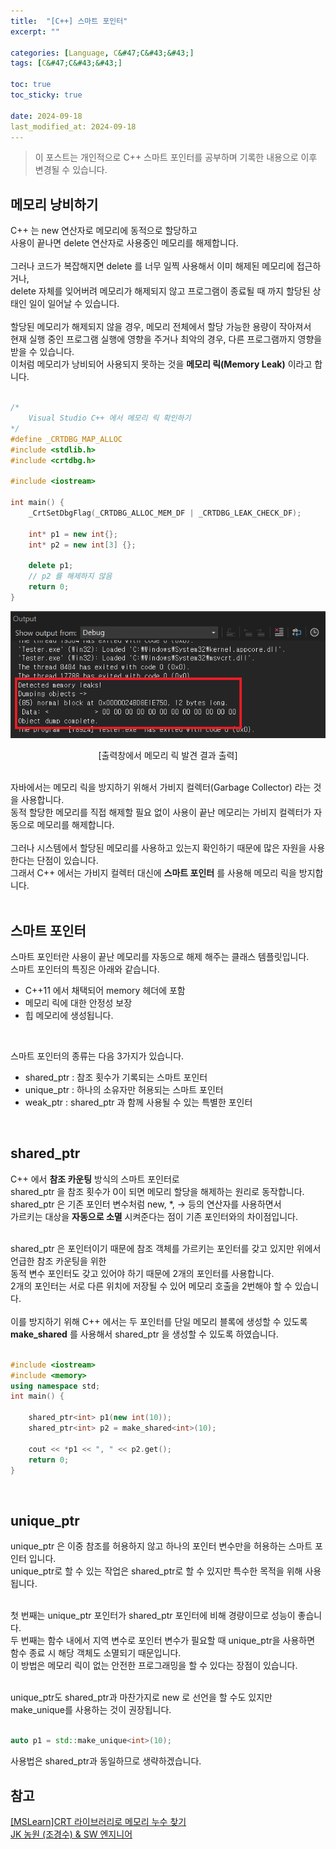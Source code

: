 ```yaml
---
title:  "[C++] 스마트 포인터"
excerpt: ""

categories: [Language, C&#47;C&#43;&#43;]
tags: [C&#47;C&#43;&#43;]

toc: true
toc_sticky: true
 
date: 2024-09-18
last_modified_at: 2024-09-18
---
```


> 이 포스트는 개인적으로 C++ 스마트 포인터를 공부하며 기록한 내용으로 이후 변경될 수 있습니다.  

## 메모리 낭비하기

C++ 는 new 연산자로 메모리에 동적으로 할당하고  
사용이 끝나면 delete 연산자로 사용중인 메모리를 해제합니다.  
<br/>
그러나 코드가 복잡해지면 delete 를 너무 일찍 사용해서 이미 해제된 메모리에 접근하거나,  
delete 자체를 잊어버려 메모리가 해제되지 않고 프로그램이 종료될 때 까지 할당된 상태인 일이 일어날 수 있습니다.  
<br/>
할당된 메모리가 해제되지 않을 경우, 메모리 전체에서 할당 가능한 용량이 작아져서  
현재 실행 중인 프로그램 실행에 영향을 주거나 최악의 경우, 다른 프로그램까지 영향을 받을 수 있습니다.  
이처럼 메모리가 낭비되어 사용되지 못하는 것을 **메모리 릭(Memory Leak)** 이라고 합니다.  
<br/>

```c++
/*
    Visual Studio C++ 에서 메모리 릭 확인하기
*/
#define _CRTDBG_MAP_ALLOC
#include <stdlib.h>
#include <crtdbg.h>

#include <iostream>

int main() {
	_CrtSetDbgFlag(_CRTDBG_ALLOC_MEM_DF | _CRTDBG_LEAK_CHECK_DF);
	
	int* p1 = new int{};
	int* p2 = new int[3] {};
	
	delete p1;
	// p2 를 해제하지 않음
	return 0;
}
```

![Leak](/assets/img/Cpp/메모리_릭_확인.png)  
<center>[출력창에서 메모리 릭 발견 결과 출력]</center>

<br/>

자바에서는 메모리 릭을 방지하기 위해서 가비지 컬렉터(Garbage Collector) 라는 것을 사용합니다.  
동적 할당한 메모리를 직접 해제할 필요 없이 사용이 끝난 메모리는 가비지 컬렉터가 자동으로 메모리를 해제합니다.  
<br/>
그러나 시스템에서 할당된 메모리를 사용하고 있는지 확인하기 때문에 많은 자원을 사용한다는 단점이 있습니다.  
그래서 C++ 에서는 가비지 컬렉터 대신에 **스마트 포인터** 를 사용해 메모리 릭을 방지합니다.  
<br/>

## 스마트 포인터

스마트 포인터란 사용이 끝난 메모리를 자동으로 해제 해주는 클래스 템플릿입니다.  
스마트 포인터의 특징은 아래와 같습니다.  

* C++11 에서 채택되어 memory 헤더에 포함  
* 메모리 릭에 대한 안정성 보장  
* 힙 메모리에 생성됩니다.  

<br/>

스마트 포인터의 종류는 다음 3가지가 있습니다.  

* shared_ptr : 참조 횟수가 기록되는 스마트 포인터  
* unique_ptr : 하나의 소유자만 허용되는 스마트 포인터  
* weak_ptr : shared_ptr 과 함께 사용될 수 있는 특별한 포인터  
<br/>

## shared_ptr

C++ 에서 **참조 카운팅** 방식의 스마트 포인터로  
shared_ptr 을 참조 횟수가 0이 되면 메모리 할당을 해제하는 원리로 동작합니다.  
shared_ptr 은 기존 포인터 변수처럼 new, *, -> 등의 연산자를 사용하면서  
가르키는 대상을 **자동으로 소멸** 시켜준다는 점이 기존 포인터와의 차이점입니다.  
<br/>

shared_ptr 은 포인터이기 때문에 참조 객체를 가르키는 포인터를 갖고 있지만 위에서 언급한 참조 카운팅을 위한  
동적 변수 포인터도 갖고 있어야 하기 때문에 2개의 포인터를 사용합니다.  
2개의 포인터는 서로 다른 위치에 저장될 수 있어 메모리 호출을 2번해야 할 수 있습니다.  
<br/>
이를 방지하기 위해 C++ 에서는 두 포인터를 단일 메모리 블록에 생성할 수 있도록  
**make_shared** 를 사용해서 shared_ptr 을 생성할 수 있도록 하였습니다.  
<br/>

```c++
#include <iostream>
#include <memory>
using namespace std;
int main() {
	
	shared_ptr<int> p1(new int(10));
	shared_ptr<int> p2 = make_shared<int>(10);

	cout << *p1 << ", " << p2.get();
	return 0;
}
```

<br/>

## unique_ptr

unique_ptr 은 이중 참조를 허용하지 않고 하나의 포인터 변수만을 허용하는 스마트 포인터 입니다.  
unique_ptr로 할 수 있는 작업은 shared_ptr로 할 수 있지만 특수한 목적을 위해 사용됩니다.   
<br/>

첫 번째는 unique_ptr 포인터가 shared_ptr 포인터에 비해 경량이므로 성능이 좋습니다.  
두 번째는 함수 내에서 지역 변수로 포인터 변수가 필요할 때 unique_ptr을 사용하면  
함수 종료 시 해당 객체도 소멸되기 때문입니다.  
이 방법은 메모리 릭이 없는 안전한 프로그래밍을 할 수 있다는 장점이 있습니다.  
<br/>

unique_ptr도 shared_ptr과 마찬가지로 new 로 선언을 할 수도 있지만 make_unique를 사용하는 것이 권장됩니다.  
<br/>

```c++
auto p1 = std::make_unique<int>(10);
```

사용법은 shared_ptr과 동일하므로 생략하겠습니다.​
<br/>

## 참고

[[MSLearn]CRT 라이브러리로 메모리 누수 찾기](https://learn.microsoft.com/ko-kr/cpp/c-runtime-library/find-memory-leaks-using-the-crt-library?view=msvc-170)  
[JK 농원 (조경수) & SW 엔지니어](https://m.blog.naver.com/dorergiverny/223088954671)  
